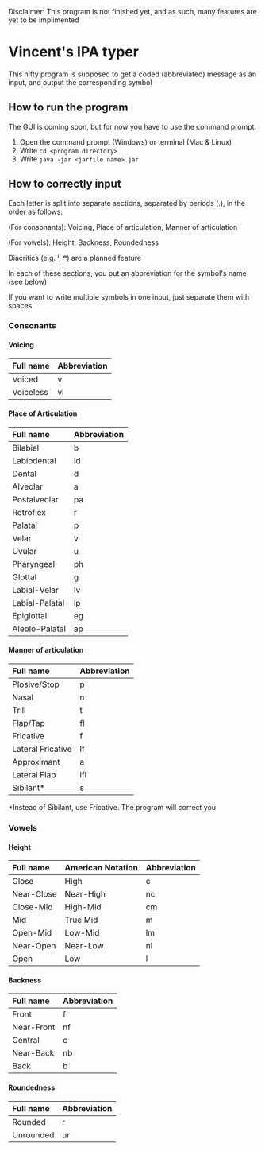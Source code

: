 Disclaimer: This program is not finished yet, and as such, many features are yet to be implimented

# Vincent's IPA typer

This nifty program is supposed to get a coded (abbreviated) message as an input, and output the corresponding symbol

## How to run the program

The GUI is coming soon, but for now you have to use the command prompt.

1. Open the command prompt (Windows) or terminal (Mac & Linux)
2. Write ```cd <program directory>```
3. Write ```java -jar <jarfile name>.jar```

## How to correctly input

Each letter is split into separate sections, separated by periods (.), in the order as follows:

(For consonants): Voicing, Place of articulation, Manner of articulation

(For vowels): Height, Backness, Roundedness

Diacritics (e.g. ʲ, ʷ) are a planned feature

In each of these sections, you put an abbreviation for the symbol's name (see below)

If you want to write multiple symbols in one input, just separate them with spaces
### Consonants
#### Voicing
| Full name | Abbreviation |
| :-------- | :----------- 
| Voiced | v |
| Voiceless | vl |
#### Place of Articulation
| Full name      | Abbreviation   |
| :------------- | :------------- |
| Bilabial       | b              |
| Labiodental    | ld             |
| Dental         | d              |
| Alveolar       | a              |
| Postalveolar   | pa       |
| Retroflex      | r              |
| Palatal        | p              |
| Velar          | v              |
| Uvular         | u              |
| Pharyngeal     | ph             |
| Glottal        | g              |
| Labial-Velar   | lv             |
| Labial-Palatal | lp             |
| Epiglottal     | eg             |
| Aleolo-Palatal | ap             | 
#### Manner of articulation
| Full name | Abbreviation     |
| :------------- | :------------- |
| Plosive/Stop       | p       |
| Nasal   | n  |
| Trill   | t  |
| Flap/Tap   | fl  |
| Fricative   | f  |
| Lateral Fricative   | lf  |
| Approximant   | a  |
| Lateral Flap   | lfl  |
| Sibilant*   | s  |

*Instead of Sibilant, use Fricative. The program will correct you

### Vowels
#### Height
| Full name     | American Notation | Abbreviation     |
| :------------- | :------------- | :--- |
| Close | High | c |
| Near-Close   | Near-High  | nc  |
| Close-Mid   | High-Mid  | cm  |
| Mid   | True Mid  | m  |
| Open-Mid   | Low-Mid  | lm  |
| Near-Open   | Near-Low  | nl  |
| Open   | Low  | l  |
#### Backness
| Full name | Abbreviation |
| :------------- | :------------- |
| Front | f |
| Near-Front   | nf  |
| Central   | c  |
| Near-Back   | nb  |
| Back   | b  |
#### Roundedness
| Full name | Abbreviation     |
| :------------- | :------------- |
| Rounded       | r      |
| Unrounded   | ur  |
